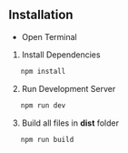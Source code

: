 ## Installation

- Open Terminal

1. Install Dependencies

```bash
   npm install
```

2. Run Development Server

```bash
   npm run dev

```

3. Build all files in **dist** folder

```bash
   npm run build

```
